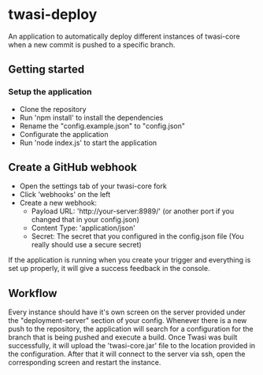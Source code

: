 # twasi-deploy
An application to automatically deploy different instances of twasi-core when a new commit is pushed to a specific branch.

## Getting started

### Setup the application
- Clone the repository
- Run 'npm install' to install the dependencies
- Rename the "config.example.json" to "config.json"
- Configurate the application
- Run 'node index.js' to start the application

## Create a GitHub webhook
- Open the settings tab of your twasi-core fork
- Click 'webhooks' on the left
- Create a new webhook:
  - Payload URL: 'http://your-server:8989/' (or another port if you changed that in your config.json)
  - Content Type: 'application/json'
  - Secret: The secret that you configured in the config.json file (You really should use a secure secret)
 
 If the application is running when you create your trigger and everything is set up properly, it will give a success feedback in the console.
 
 ## Workflow
 Every instance should have it's own screen on the server provided under the "deployment-server" section of your config.
 Whenever there is a new push to the repository, the application will search for a configuration for the branch that is being pushed and
 execute a build. Once Twasi was built successfully, it will upload the 'twasi-core.jar' file to the location provided in the configuration.
 After that it will connect to the server via ssh, open the corresponding screen and restart the instance.
